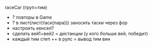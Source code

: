 raceCar (груп+тим)
- ? повторы в Game
- ? в лист(лист(таск(пара))) заносить таски через фор
- настроить кенсел?
- сделать вей1+вей2 = дистанции (у кого больше вей, победит)
- каждый тим степ ++ в рулс = вывод тим вин
